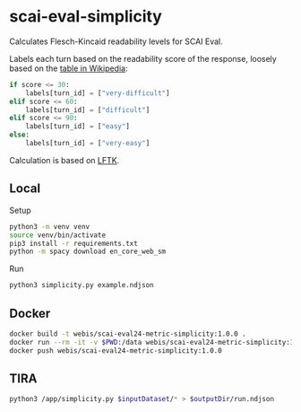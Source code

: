# scai-eval-simplicity
Calculates Flesch-Kincaid readability levels for SCAI Eval.

Labels each turn based on the readability score of the response, loosely based on the [table in Wikipedia](https://en.wikipedia.org/wiki/Flesch%E2%80%93Kincaid_readability_tests#Flesch_reading_ease):
```python
if score <= 30:
    labels[turn_id] = ["very-difficult"]
elif score <= 60:
    labels[turn_id] = ["difficult"]
elif score <= 90:
    labels[turn_id] = ["easy"]
else:
    labels[turn_id] = ["very-easy"]
```

Calculation is based on [LFTK](https://github.com/brucewlee/lftk).

## Local
Setup
```bash
python3 -m venv venv
source venv/bin/activate
pip3 install -r requirements.txt
python -m spacy download en_core_web_sm
```

Run
```bash
python3 simplicity.py example.ndjson
```

## Docker
```bash
docker build -t webis/scai-eval24-metric-simplicity:1.0.0 .
docker run --rm -it -v $PWD:/data webis/scai-eval24-metric-simplicity:1.0.0 /data/example.ndjson
docker push webis/scai-eval24-metric-simplicity:1.0.0
```

## TIRA
```bash
python3 /app/simplicity.py $inputDataset/* > $outputDir/run.ndjson
```
